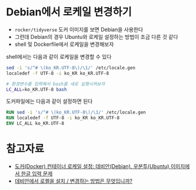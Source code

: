 # Debian에서 로케일 변경하기

- `rocker/tidyverse` 도커 이미지를 보면 Debian을 사용한다
- 그런데 Debian의 경우 Ubuntu와 로케일 설정하는 방법이 조금 다른 것 같다
- shell 및 Dockerfile에서 로케일을 변경해보자

shell에서는 다음과 같이 로케일을 변경할 수 있다

```bash
sed -i 's/^# \(ko_KR.UTF-8\)/\1/' /etc/locale.gen
localedef -f UTF-8 -i ko_KR ko_KR.UTF-8

# 환경변수를 입력해서 bash를 새로 실행시켜보자
LC_ALL=ko_KR.UTF-8 bash
```

도커파일에는 다음과 같이 설정하면 된다

```Dockerfile
RUN sed -i 's/^# \(ko_KR.UTF-8\)/\1/' /etc/locale.gen
RUN localedef -f UTF-8 -i ko_KR ko_KR.UTF-8
ENV LC_ALL ko_KR.UTF-8
```

# 참고자료

- [도커(Docker) 컨테이너 로케일 설정: 데비안(Debian), 우분투(Ubuntu) 이미지에서 한글 입력 문제](https://www.44bits.io/ko/post/setup_linux_locale_on_ubuntu_and_debian_container)
- [데비안에서 로켈을 설치 / 변경하는 방법은 무엇입니까?](https://qastack.kr/server/54591/how-to-install-change-locale-on-debian)
